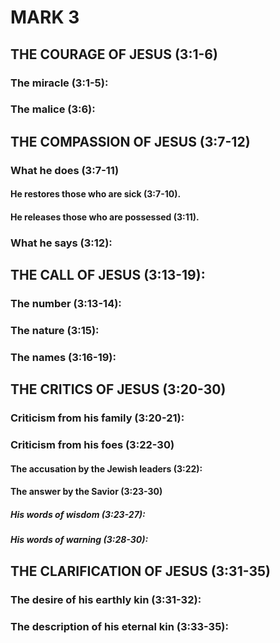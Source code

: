 ---
---
# MARK 3
## THE COURAGE OF JESUS (3:1-6) 
###  The miracle (3:1-5): 
###  The malice (3:6): 
## THE COMPASSION OF JESUS (3:7-12) 
###  What he does (3:7-11) 
####  He restores those who are sick (3:7-10). 
####  He releases those who are possessed (3:11). 
###  What he says (3:12): 
## THE CALL OF JESUS (3:13-19): 
###  The number (3:13-14): 
###  The nature (3:15): 
###  The names (3:16-19): 
## THE CRITICS OF JESUS (3:20-30) 
###  Criticism from his family (3:20-21): 
###  Criticism from his foes (3:22-30) 
####  The accusation by the Jewish leaders (3:22): 
####  The answer by the Savior (3:23-30) 
#####  His words of wisdom (3:23-27): 
#####  His words of warning (3:28-30): 
## THE CLARIFICATION OF JESUS (3:31-35) 
###  The desire of his earthly kin (3:31-32): 
###  The description of his eternal kin (3:33-35): 
